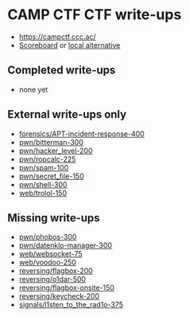 # CAMP CTF CTF write-ups

* https://campctf.ccc.ac/ 
* [Scoreboard](https://campctf.ccc.ac/scoreboard/) or [local alternative](score.txt)

## Completed write-ups

* none yet

## External write-ups only

* [forensics/APT-incident-response-400](forensics/APT-incident-response-400)
* [pwn/bitterman-300](pwn/bitterman-300)
* [pwn/hacker_level-200](pwn/hacker_level-200)
* [pwn/ropcalc-225](pwn/ropcalc-225)
* [pwn/spam-100](pwn/spam-100)
* [pwn/secret_file-150](pwn/secret_file-150)
* [pwn/shell-300](pwn/shell-300)
* [web/trolol-150](web/trolol-150)

## Missing write-ups

* [pwn/phobos-300](pwn/phobos-300)
* [pwn/datenklo-manager-300](pwn/datenklo-manager-300)
* [web/websocket-75](web/websocket-75)
* [web/voodoo-250](web/voodoo-250)
* [reversing/flagbox-200](reversing/flagbox-200)
* [reversing/o1dar-500](reversing/o1dar-500)
* [reversing/flagbox-onsite-150](reversing/flagbox-onsite-150)
* [reversing/keycheck-200](reversing/keycheck-200)
* [signals/l1sten_to_the_rad1o-375](signals/l1sten_to_the_rad1o-375)

